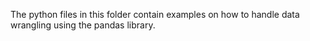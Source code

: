 The python files in this folder contain examples on how to handle data wrangling using the pandas library.
